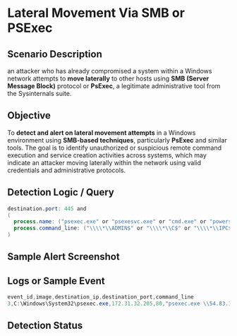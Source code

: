 # Lateral Movement Via SMB or PSExec

##  Scenario Description
  an attacker who has already compromised a system within a Windows network attempts to **move laterally** to other hosts using **SMB (Server Message Block)** protocol or **PsExec**, a legitimate administrative tool from the Sysinternals suite.
## Objective
  To **detect and alert on lateral movement attempts** in a Windows environment using **SMB-based techniques**, particularly **PsExec** and similar tools. The goal is to identify unauthorized or suspicious remote command execution and service creation activities across systems, which may indicate an attacker moving laterally within the network using valid credentials and administrative protocols.


## Detection Logic / Query

```powershell
destination.port: 445 and 
(
  process.name: ("psexec.exe" or "psexesvc.exe" or "cmd.exe" or "powershell.exe" or "wmic.exe" or "sc.exe") or
  process.command_line: ("\\\\*\\ADMIN$" or "\\\\*\\C$" or "\\\\*\\IPC$")
)
```

## Sample Alert Screenshot

## Logs or Sample Event

```powershell
event_id,image,destination_ip,destination_port,command_line
3,C:\Windows\System32\psexec.exe,172.31.32.205,80,"psexec.exe \\54.83.141.170 -u Administrator -p cmd.exe
```
## Detection Status
